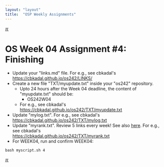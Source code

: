 ```yaml
---
layout: "layout"
title:  "OSP Weekly Assignments"
---
```


[&#x213C;](#idxXXX)<br id="idx000">
# OS Week 04 Assignment #4: Finishing

* Update your "links.md" file. For e.g., see cbkadal's <br><https://cbkadal.github.io/os242/LINKS/>
* Create a new file "TXT/myupdate.txt" inside your "os242" repository.
  * Upto 24 hours after the Week 04 deadline, the content of "myupdate.txt" should be:
    * OS242W04
  * For e.g., see cbkadal's <br><https://cbkadal.github.io/os242/TXT/myupdate.txt>
* Update "mylog.txt". For e.g., see cbkadal's <br><https://cbkadal.github.io/os242/TXT/mylog.txt>
* Update "myrank.txt". Review 5 links every week! See also [here](W02-08.md).
  For e.g., see cbkadal's <br><https://cbkadal.github.io/os242/TXT/myrank.txt>
* For WEEK04, run and confirm WEEK04:

```
bash myscript.sh 4

```

[&#x213C;](#)<br id="idxXXX"><br>

